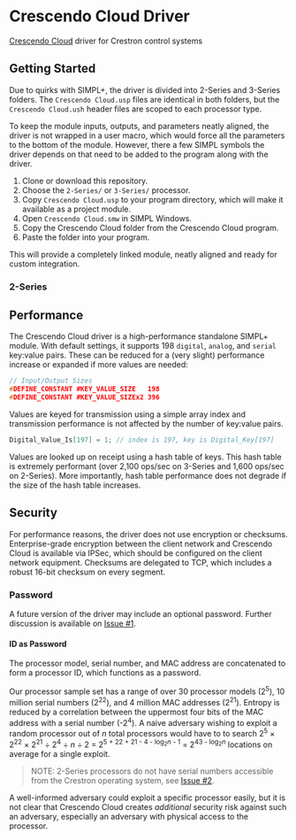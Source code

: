 # Crescendo Cloud Driver
[Crescendo Cloud](https://crescendo.cloud) driver for Crestron control systems

## Getting Started
Due to quirks with SIMPL+, the driver is divided into 2-Series and 3-Series folders. The `Crescendo Cloud.usp` files are identical in both folders, but the `Crescendo Cloud.ush` header files are scoped to each processor type.

To keep the module inputs, outputs, and parameters neatly aligned, the driver is not wrapped in a user macro, which would force all the parameters to the bottom of the module. However, there a few SIMPL symbols the driver depends on that need to be added to the program along with the driver.

1. Clone or download this repository.
2. Choose the `2-Series/` or `3-Series/` processor.
3. Copy `Crescendo Cloud.usp` to your program directory, which will make it available as a project module.
4. Open `Crescendo Cloud.smw` in SIMPL Windows.
5. Copy the Crescendo Cloud folder from the Crescendo Cloud program.
6. Paste the folder into your program.

This will provide a completely linked module, neatly aligned and ready for custom integration.

### 2-Series

## Performance
The Crescendo Cloud driver is a high-performance standalone SIMPL+ module. With default settings, it supports 198 `digital`, `analog`, and `serial` key:value pairs. These can be reduced for a (very slight) performance increase or expanded if more values are needed:

```c
// Input/Output Sizes
#DEFINE_CONSTANT #KEY_VALUE_SIZE   198
#DEFINE_CONSTANT #KEY_VALUE_SIZEx2 396
```

Values are keyed for transmission using a simple array index and transmission performance is not affected by the number of key:value pairs.

```c
Digital_Value_Is[197] = 1; // index is 197, key is Digital_Key[197]
```

Values are looked up on receipt using a hash table of keys. This hash table is extremely performant (over 2,100 ops/sec on 3-Series and 1,600 ops/sec on 2-Series). More importantly, hash table performance does not degrade if the size of the hash table increases.

## Security
For performance reasons, the driver does not use encryption or checksums. Enterprise-grade encryption between the client network and Crescendo Cloud is available via IPSec, which should be configured on the client network equipment. Checksums are delegated to TCP, which includes a robust 16-bit checksum on every segment. 

### Password
A future version of the driver may include an optional password. Further discussion is available on [Issue #1](https://github.com/adelyte/crescendo-cloud-driver/issues/1).

#### ID as Password
The processor model, serial number, and MAC address are concatenated to form a processor ID, which functions as a password. 

Our processor sample set has a range of over 30 processor models (2<sup>5</sup>), 10 million serial numbers (2<sup>22</sup>), and 4 million MAC addresses (2<sup>21</sup>). Entropy is reduced by a correlation between the uppermost four bits of the MAC address with a serial number (-2<sup>4</sup>). A naive adversary wishing to exploit a random processor out of _n_ total processors would have to to search 2<sup>5</sup> &times; 2<sup>22</sup> &times; 2<sup>21</sup> &divide; 2<sup>4</sup> &divide; _n_ &divide; 2 = 2<sup>5 + 22 + 21 - 4 - log<sub>2</sub>_n_ - 1</sup> = 2<sup>43 - log<sub>2</sub>_n_</sup> locations on average for a single exploit.

> NOTE: 2-Series processors do not have serial numbers accessible from the Crestron operating system, see [Issue #2](https://github.com/adelyte/crescendo-cloud-driver/issues/2).

A well-informed adversary could exploit a specific processor easily, but it is not clear that Crescendo Cloud creates <em>additional</em> security risk against such an adversary, especially an adversary with physical access to the processor.

